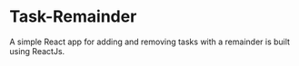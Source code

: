 # Task-Remainder
A simple React app for adding and removing tasks with a remainder is built using ReactJs.
